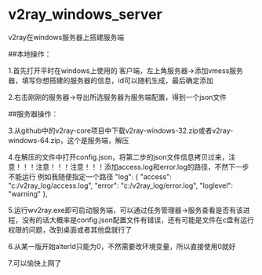 # v2ray_windows_server
v2ray在windows服务器上搭建服务端


##本地操作：

1.首先打开平时在windows上使用的 客户端，左上角服务器->添加vmess服务器，填写你想搭建的服务器的信息，id可以随机生成，最后确定添加

2.右击刚刚的服务器->导出所选服务器为服务端配置，得到一个json文件

##服务器操作：

3.从github中的v2ray-core项目中下载v2ray-windows-32.zip或者v2ray-windows-64.zip，这个是服务端，解压

4.在解压的文件中打开config.json，将第二步的json文件信息拷贝过来，注意！！！注意！！！注意！！！添加access.log和error.log的路径，不然下一步不能运行
例如我随便指定一个路径
"log": {
    "access": "c:/v2ray_log/access.log",
    "error": "c:/v2ray_log/error.log",
    "loglevel": "warning"
  },
  
 5.运行wv2ray.exe即可启动服务端，可以通过任务管理器->服务查看是否有该进程，没有的话大概率是config.json配置文件有错误，还有可能是文件在c盘有运行权限的问题，改到桌面或者其他盘就行了
 
 6.从某一版开始alterId只能为0，不然需要改环境变量，所以直接使用0就好
 
 7.可以愉快上网了
